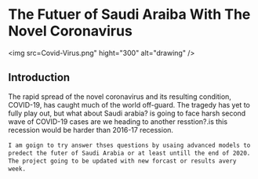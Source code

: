 # The Futuer of Saudi Araiba With The Novel Coronavirus
<img src=Covid-Virus.png" hight="300" alt="drawing" />

## Introduction
The rapid spread of the novel coronavirus and its resulting condition, COVID-19, has caught much of the world off-guard. The tragedy has yet to fully play out, but 
what about Saudi arabia? is going to face harsh second wave of COVID-19 cases are we heading to another resstion?.is this recession would be harder than 2016-17 
recession. 

```
I am goign to try answer thses questions by usaing advanced models to predect the futer of Saudi Arabia or at least untill the end of 2020. The project going to be updated with new forcast or results avery week.
```


